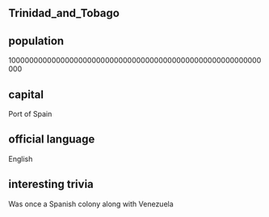 ## Trinidad_and_Tobago
##  population 

100000000000000000000000000000000000000000000000000000000000

##  capital

Port of Spain
 
##  official language

English

##  interesting trivia

Was once a Spanish colony along with Venezuela



